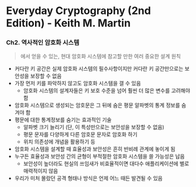 # Everyday Cryptography (2nd Edition) - Keith M. Martin

### Ch2. 역사적인 암호화 시스템
> 에서 얻을 수 있는, 현대 암호화 시스템에 참고할 만한 여러 중요한 설계 원칙
* 커다란 키 공간은 실제 암호화 시스템의 필수사항이지만 커다란 키 공간만으로는 보안성을 보장할 수 없음
* 가장 먼저 키를 파악하지 않고도 암호화 시스템을 갤 수 있음
  * 암호화 시스템의 설계자들은 키 보호 수준을 넘어 훨씬 더 많은 변수를 고려해야 함
* 암호화 시스템으로 생성되는 암호문은 그 뒤에 숨은 평문 알파벳의 통계 정보를 숨겨야 함
* 평문에 대한 통계정보를 숨기는 효과적인 기술
  * 알파벳 크기 늘리기 (단, 이 특성만으로는 보안성을 보장할 수 없음)
  * 평문 문자를 다양하게 다른 암호문 문자로 암호화 하기
  * 위치 의존성에 개념을 활용하기 등
* 암호화 시스템을 설계할 때 효율성과 보안성은 흔히 반비례 관계에 놓이게 됨
* 누구든 효율성과 보안성 간의 균형이 부적절한 암호화 시스템을 쓸 가능성은 납음
  * 보안성이 높더라도 현실의 쓰임새가 비효율적이면 대다수 애플리케이션에 별로 매력적이지 않음
* 우리가 미처 몰랐던 공격 형태나 방식은 언제 어느 때든 발견될 수 있음
